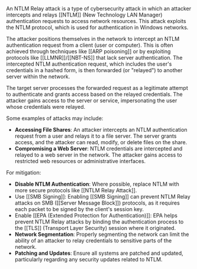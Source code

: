 An NTLM Relay attack is a type of cybersecurity attack in which an attacker intercepts and relays [[NTLM]] (New Technology LAN Manager) authentication requests to access network resources. This attack exploits the NTLM protocol, which is used for authentication in Windows networks.

The attacker positions themselves in the network to intercept an NTLM authentication request from a client (user or computer). This is often achieved through techniques like [[ARP poisoning]] or by exploiting protocols like [[LLMNR]]/[[NBT-NS]] that lack server authentication. The intercepted NTLM authentication request, which includes the user's credentials in a hashed form, is then forwarded (or "relayed") to another server within the network.

The target server processes the forwarded request as a legitimate attempt to authenticate and grants access based on the relayed credentials. The attacker gains access to the server or service, impersonating the user whose credentials were relayed.

Some examples of attacks may include:

- **Accessing File Shares**: An attacker intercepts an NTLM authentication request from a user and relays it to a file server. The server grants access, and the attacker can read, modify, or delete files on the share.
- **Compromising a Web Server**: NTLM credentials are intercepted and relayed to a web server in the network. The attacker gains access to restricted web resources or administrative interfaces.

For mitigation:

- **Disable NTLM Authentication**: Where possible, replace NTLM with more secure protocols like [[NTLM Relay Attack]].
- Use [[SMB Signing]]: Enabling [[SMB Signing]] can prevent NTLM Relay attacks on SMB ([[Server Message Block]]) protocols, as it requires each packet to be signed by the client's session key.
- Enable [[EPA (Extended Protection for Authentication)]]: EPA helps prevent NTLM Relay attacks by binding the authentication process to the [[TLS]] (Transport Layer Security) session where it originated.
- **Network Segmentation**: Properly segmenting the network can limit the ability of an attacker to relay credentials to sensitive parts of the network.
- **Patching and Updates**: Ensure all systems are patched and updated, particularly regarding any security updates related to NTLM.

